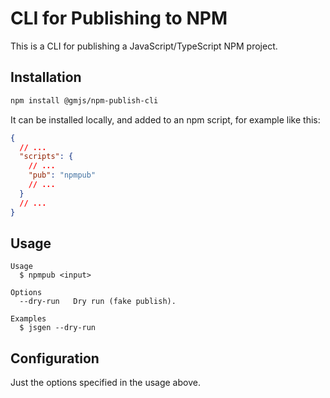 # CLI for Publishing to NPM

This is a CLI for publishing a JavaScript/TypeScript NPM project.

## Installation

```bash
npm install @gmjs/npm-publish-cli
```

It can be installed locally, and added to an npm script, for example like this:

```json
{
  // ...
  "scripts": {
    // ...
    "pub": "npmpub"
    // ...
  }
  // ...
}
```

## Usage

```
Usage
  $ npmpub <input>

Options
  --dry-run   Dry run (fake publish).

Examples
  $ jsgen --dry-run
```

## Configuration

Just the options specified in the usage above.
